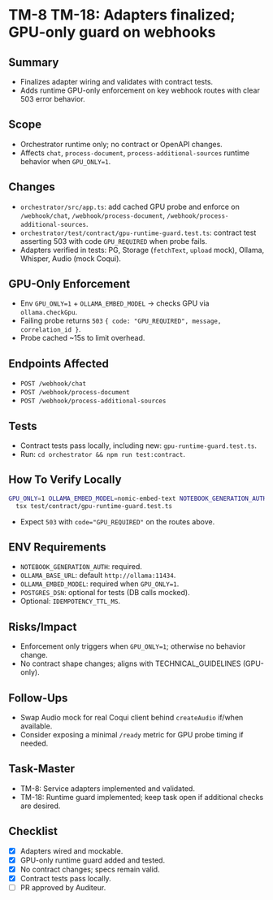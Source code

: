 # TM-8 TM-18: Adapters finalized; GPU-only guard on webhooks

## Summary
- Finalizes adapter wiring and validates with contract tests.
- Adds runtime GPU-only enforcement on key webhook routes with clear 503 error behavior.

## Scope
- Orchestrator runtime only; no contract or OpenAPI changes.
- Affects `chat`, `process-document`, `process-additional-sources` runtime behavior when `GPU_ONLY=1`.

## Changes
- `orchestrator/src/app.ts`: add cached GPU probe and enforce on `/webhook/chat`, `/webhook/process-document`, `/webhook/process-additional-sources`.
- `orchestrator/test/contract/gpu-runtime-guard.test.ts`: contract test asserting 503 with code `GPU_REQUIRED` when probe fails.
- Adapters verified in tests: PG, Storage (`fetchText`, `upload` mock), Ollama, Whisper, Audio (mock Coqui).

## GPU-Only Enforcement
- Env `GPU_ONLY=1` + `OLLAMA_EMBED_MODEL` → checks GPU via `ollama.checkGpu`.
- Failing probe returns `503` `{ code: "GPU_REQUIRED", message, correlation_id }`.
- Probe cached ~15s to limit overhead.

## Endpoints Affected
- `POST /webhook/chat`
- `POST /webhook/process-document`
- `POST /webhook/process-additional-sources`

## Tests
- Contract tests pass locally, including new: `gpu-runtime-guard.test.ts`.
- Run: `cd orchestrator && npm run test:contract`.

## How To Verify Locally
```bash
GPU_ONLY=1 OLLAMA_EMBED_MODEL=nomic-embed-text NOTEBOOK_GENERATION_AUTH="secret" \
  tsx test/contract/gpu-runtime-guard.test.ts
```
- Expect `503` with `code="GPU_REQUIRED"` on the routes above.

## ENV Requirements
- `NOTEBOOK_GENERATION_AUTH`: required.
- `OLLAMA_BASE_URL`: default `http://ollama:11434`.
- `OLLAMA_EMBED_MODEL`: required when `GPU_ONLY=1`.
- `POSTGRES_DSN`: optional for tests (DB calls mocked).
- Optional: `IDEMPOTENCY_TTL_MS`.

## Risks/Impact
- Enforcement only triggers when `GPU_ONLY=1`; otherwise no behavior change.
- No contract shape changes; aligns with TECHNICAL_GUIDELINES (GPU-only).

## Follow-Ups
- Swap Audio mock for real Coqui client behind `createAudio` if/when available.
- Consider exposing a minimal `/ready` metric for GPU probe timing if needed.

## Task‑Master
- TM-8: Service adapters implemented and validated.
- TM-18: Runtime guard implemented; keep task open if additional checks are desired.

## Checklist
- [x] Adapters wired and mockable.
- [x] GPU-only runtime guard added and tested.
- [x] No contract changes; specs remain valid.
- [x] Contract tests pass locally.
- [ ] PR approved by Auditeur.
